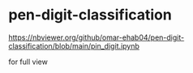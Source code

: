 # pen-digit-classification

https://nbviewer.org/github/omar-ehab04/pen-digit-classification/blob/main/pin_digit.ipynb

for full view
